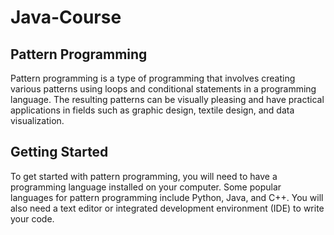 # Java-Course

## Pattern Programming
Pattern programming is a type of programming that involves creating various patterns using loops and conditional statements in a programming language. The resulting patterns can be visually pleasing and have practical applications in fields such as graphic design, textile design, and data visualization.

## Getting Started
To get started with pattern programming, you will need to have a programming language installed on your computer. Some popular languages for pattern programming include Python, Java, and C++. You will also need a text editor or integrated development environment (IDE) to write your code.
